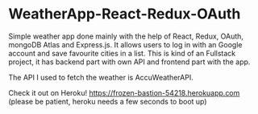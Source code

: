 # WeatherApp-React-Redux-OAuth

Simple weather app done mainly with the help of React, Redux, OAuth, mongoDB Atlas and Express.js. It allows users to log in with an Google account and save favourite cities in a list. This is kind of an Fullstack project, it has backend part with own API and frontend part with the app.

The API I used to fetch the weather is AccuWeatherAPI.

Check it out on Heroku! https://frozen-bastion-54218.herokuapp.com (please be patient, heroku needs a few seconds to boot up)

